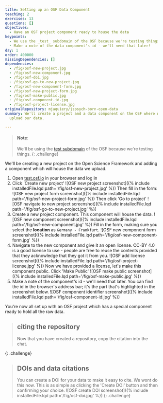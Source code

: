 ```yaml
---
title: Setting up an OSF Data Component
teaching: 2
exercises: 13
questions: []
objectives:
  - Have an OSF project component ready to house the data
keypoints:
  - We use the _test_ subdomain of the OSF because we're testing things
  - Make a note of the data component's id - we'll need that later!
day: 1
order: 400000
missingDependencies: []
dependencies:
  - /fig/osf-new-project.jpg
  - /fig/osf-new-component.jpg
  - /fig/osf-doi.jpg
  - /fig/osf-go-to-new-project.jpg
  - /fig/osf-new-component-form.jpg
  - /fig/osf-new-project-form.jpg
  - /fig/osf-make-public.jpg
  - /fig/osf-component-id.jpg
  - /fig/osf-project-license.jpg
originalRepository: mjaquiery/jspsych-born-open-data
summary: We'll create a project and a data component on the OSF where we'll
  upload our data.

---
```

> #### Note:
> We'll be using the [test subdomain](https://test.osf.io/) of the OSF because we're testing things.
{: .challenge}

We'll be creating a new project on the Open Science Framework and adding a component which will house the data we upload.

1. Open [test.osf.io](https://test.osf.io/) in your browser and log in
2. Click 'Create new project'
![OSF new project screenshot]({% include installedFile.lqd path='/fig/osf-new-project.jpg' %})
Then fill in the form:
![OSF new project form screenshot]({% include installedFile.lqd path='/fig/osf-new-project-form.jpg' %})
Then click 'Go to project'
![OSF navigate to new project screenshot]({% include installedFile.lqd path='/fig/osf-go-to-new-project.jpg' %})
3. Create a new project component.
This component will house the data.
![OSF new component screenshot]({% include installedFile.lqd path='/fig/osf-new-component.jpg' %})
Fill in the form, making sure you select the **location** as `Germany - Frankfurt`.
![OSF new component form screenshot]({% include installedFile.lqd path='/fig/osf-new-component-form.jpg' %})
4. Navigate to the new component and give it an open license.
CC-BY 4.0 is a good license to use - people are free to reuse the contents provided that they acknowledge that they got it from you.
![OSF add license screenshot]({% include installedFile.lqd path='/fig/osf-project-license.jpg' %})
Now we have provided a license, let's make this component public.
Click 'Make Public'
![OSF make public screenshot]({% include installedFile.lqd path='/fig/osf-make-public.jpg' %})
5. Make a note of the component's id - we'll need that later.
You can find the id in the browser's address bar; it's the part that's highlighted in the screenshot below.
![OSF component identifier screenshot]({% include installedFile.lqd path='/fig/osf-component-id.jpg' %})

You're now all set up with an OSF project which has a special component ready to hold all the raw data.

> ## citing the repository
> Now that you have created a repository, copy the citation into the chat.
>
{: .challenge}

> ## DOIs and data citations
> You can create a DOI for your data to make it easy to cite. We wont do this now. 
> This is as simple as clicking the 'Create DOI' button and then confirming your choice.
> ![OSF create DOI screenshot]({% include installedFile.lqd path='/fig/osf-doi.jpg' %})
{: .challenge}




